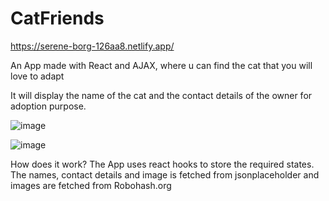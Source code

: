# CatFriends

https://serene-borg-126aa8.netlify.app/

An App made with React and AJAX, where u can find the cat that you will love to adapt

It will display the name of the cat and the contact details of the owner for adoption purpose.

![image](https://user-images.githubusercontent.com/31382363/152155830-7ace01b2-3ac6-4e51-bebb-975535419867.png)

![image](https://user-images.githubusercontent.com/31382363/152155900-dd5586af-e904-4c30-bea1-54196532ed9d.png)



How does it work?
The App uses react hooks to store the required states.
The names, contact details and image is fetched from jsonplaceholder and images are fetched from Robohash.org
